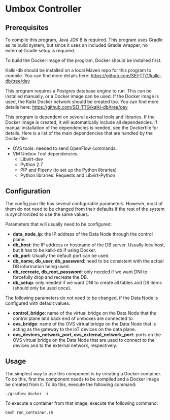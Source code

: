 # Umbox Controller

## Prerequisites
To compile this program, Java JDK 8 is required. This program uses Gradle as its build system, 
but since it uses an included Gradle wrapper, no external Gradle setup is required.

To build the Docker image of the program, Docker should be installed first.

Kalki-db should be installed on a local Maven repo for this program to compile. 
You can find more details here: https://github.com/SEI-TTG/kalki-db/tree/dev

This program requires a Postgres database engine to run. This can be installed manually, or a Docker image
can be used. If the Docker image is used, the Kalki Docker network should be created too.
You can find more details here: https://github.com/SEI-TTG/kalki-db/tree/dev

This program is dependent on several external tools and libraries. If the Docker image is
created, it will automatically include all dependencies. If manual installation of the dependencies 
is needed, see the Dockerfile for details. Here is a list of the main dependencies that are handled by the 
Dockerfile:
 - OVS tools: needed to send OpenFlow commands.
 - VM Umbox Tool dependencies:
   - Libvirt-dev
   - Python 2.7
   - PIP and Pipenv (to set up the Python libraries)
   - Python libraries: Requests and Libvirt-Python
 
## Configuration
The config.json file has several configurable parameters. However, most of them do not need to be
changed from their defaults if the rest of the system is synchronized to use the same values.

Parameters that will usually need to be configured:
 - <b>data_node_ip</b>: the IP address of the Data Node through the control plane. 
 - <b>db_host</b>: the IP address or hostname of the DB server. Usually localhost, but it has to be kalki-db if using
 Docker.
 - <b>db_port</b>: Usually the default port can be used.
 - <b>db_name, db_user, db_password</b>: need to be consistent with the actual DB information being used.
 - <b>db_recreate, db_root_password</b>: only needed if we want DNI to forcefully drop and recreate the DB.
 - <b>db_setup</b>: only needed if we want DNI to create all tables and DB items (should only be used once).

The following parameters do not need to be changed, if the Data Node is configured with default values:
 - <b>control_bridge</b>: name of the virtual bridge on the Data Node that the control plane and back end of
   umboxes are connected to.
 - <b>ovs_bridge</b>: name of the OVS virtual bridge on the Data Node that is acting as the gateway to the 
   IoT devices on the data plane.
 - <b>ovs_devices_network_port, ovs_external_network_port</b>: ports on the OVS virtual bridge on the 
 Data Node that are used to connect to the devices and to the external network, respectively.
 
## Usage
The simplest way to use this component is by creating a Docker container. To do this, first the component
needs to be compiled and a Docker image be created from it. To do this, execute the following command:

  `./gradlew docker -i`

To execute a container from that image, execute the following command:

  `bash run_container.sh`  
